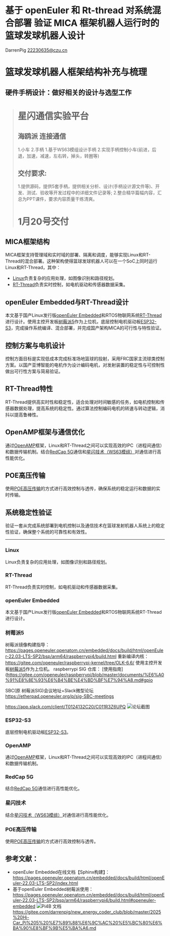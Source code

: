 # 基于 openEuler 和 Rt-thread 对系统混合部署 验证 MICA 框架机器人运行时的篮球发球机器人设计
DarrenPig 22230635@czu.cn

# 篮球发球机器人框架结构补充与梳理

## 硬件手柄设计：做好相关的设计与选型工作


> # 星闪通信实验平台
> ## 海鸥派 连接通信
> 1.小车 2.手柄
> 1.基于WS63模组设计手柄
> 2.实现手柄控制小车(前进，后退，加速，减速，左右转，掉头，转圈等)
> ## 交付要求: 
> 1.提供源码，提供5套手柄，提供相关分析、设计(手柄设计源文件等)、开发、测试、验收等开发过程中的详细文件记录等;
> 2.整合精华篇幅内容，汇总为PPT课件，要求内容质量干练清爽。
> # 1月20号交付


## MICA框架结构
MICA框架支持管理域和实时域的部署、隔离和调度，能够实现Linux和RT-Thread的混合部署。这种架构使得篮球发球机器人可以在一个SoC上同时运行Linux和RT-Thread，其中：
- [Linux](#Linux)负责复杂的应用处理，如图像识别和路径规划。
- [RT-Thread](#RT-Thread)负责实时控制，如电机驱动和传感器数据采集。

## openEuler Embedded与RT-Thread设计
本文基于国产Linux发行版[openEuler Embedded](#openEuler-Embedded)和RTOS物联网系统[RT-Thread](#RT-Thread)进行设计。使用主控开发板[树莓派5](#树莓派5)作为上位机，底层控制电机驱动板[ESP32-S3](#ESP32-S3)，完成操作系统编译、混合部署，并完成国产架构MICA的可行性与特性验证。

## 控制方案与电机设计
控制方面目标是实现低成本完成标准场地篮球的投射，采用FRC国家主流球类控制方案。以国产亚博智能的电机作为设计编码电机，对发射装置的稳定性与可控制性做出可行性方案与简易验证。

## RT-Thread特性
RT-Thread提供高实时性和稳定性，适合处理对时间敏感的任务，如电机控制和传感器数据处理，提高系统的稳定性。通过算法控制编码电机的转速与转动逻辑，消抖以提高鲁棒性。

## OpenAMP框架与通信优化
通过[OpenAMP](#OpenAMP)框架，Linux和RT-Thread之间可以实现高效的IPC（进程间通信）和数据传输机制。结合[RedCap 5G](#RedCap-5G)通信和[星闪技术（WS63模组）](#星闪技术)对通信进行高性能优化。

## POE高压传输
使用[POE高压传输](#POE高压传输)的方式进行高效控制与透传，确保系统的稳定运行和数据的实时传输。

## 系统稳定性验证
验证一套从完成系统部署到电机控制以及通信技术在篮球发射机器人系统上的稳定性验证，确保整个系统的可靠性和有效性。

---

### Linux
Linux负责复杂的应用处理，如图像识别和路径规划。

### RT-Thread
RT-Thread负责实时控制，如电机驱动和传感器数据采集。

### openEuler Embedded
本文基于国产Linux发行版[openEuler Embedded](http://openeuler.org/)和RTOS物联网系统RT-Thread进行设计。

### 树莓派5

树莓派镜像构建指导：https://pages.openeuler.openatom.cn/embedded/docs/build/html/openEuler-22.03-LTS-SP2/bsp/arm64/raspberrypi4/build.html
重新编译内核：https://gitee.com/openeuler/raspberrypi-kernel/tree/OLK-6.6/
使用主控开发板[树莓派5](https://www.raspberrypi.org/products/raspberry-pi-4-model-b/)作为上位机。
raspberrypi SIG 仓库：
[使用指南](https://gitee.com/openeuler/raspberrypi/blob/master/documents/%E6%A0%91%E8%8E%93%E6%B4%BE%E4%BD%BF%E7%94%A8.md#gpio

SBC(原 树莓派SIG)会议地址+Slack微型论坛
https://etherpad.openeuler.org/p/sig-SBC-meetings

https://app.slack.com/client/T0124132C20/C011R3Z6UPQ
![论坛截图](../Image/Slack.png)
### ESP32-S3
底层控制电机驱动板[ESP32-S3](https://www.espressif.com/en/products/socs/esp32-s3)。

### OpenAMP
通过[OpenAMP](https://www.xilinx.com/html_docs/xapp1257.htm)框架，Linux和RT-Thread之间可以实现高效的IPC（进程间通信）和数据传输机制。

### RedCap 5G
结合[RedCap 5G](https://www.3gpp.org/technologies/keywords/124-5g-redcap)通信进行高性能优化。

### 星闪技术
结合[星闪技术（WS63模组）](https://www.csdn.net/blog/qq_41757273/)对通信进行高性能优化。

### POE高压传输
使用[POE高压传输](https://www.h3c.com/solution/technical/poe/)的方式进行高效控制与透传。



## 参考文献：
- openEuler Embedded在线文档【Sphinx构建】：https://pages.openeuler.openatom.cn/embedded/docs/build/html/openEuler-22.03-LTS-SP2/index.html
- 基于openEuler Embedded树莓派使用：https://pages.openeuler.openatom.cn/embedded/docs/build/html/openEuler-22.03-LTS-SP2/bsp/arm64/raspberrypi4/build.html#openeuler-embedded
![Pi4B 文档](../%E6%A0%91%E8%8E%93%E6%B4%BE%20Embedded%20%E6%96%87%E6%A1%A3.png)
https://gitee.com/darrenpig/new_energy_coder_club/blob/master/2025%20Hi-Car_Pi%205%20%E7%89%88%E6%9C%AC%20%E5%BC%80%E6%BA%90%E8%BF%9B%E5%BA%A6.md